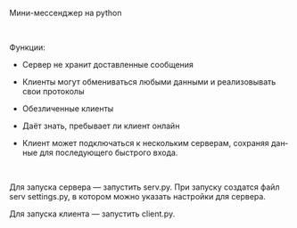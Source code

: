 <!DOCTYPE HTML PUBLIC "-//W3C//DTD HTML 4.0 Transitional//EN">
<HTML>
<HEAD>
	<META HTTP-EQUIV="CONTENT-TYPE" CONTENT="text/html; charset=windows-1252">
	

</HEAD>
<BODY LANG="de-DE" LINK="#000080" VLINK="#800000" DIR="LTR">
<P LANG="ru-RU" STYLE="margin-bottom: 0in">&#1052;&#1080;&#1085;&#1080;-&#1084;&#1077;&#1089;&#1089;&#1077;&#1085;&#1076;&#1078;&#1077;&#1088;
&#1085;&#1072; <SPAN LANG="en-US">python</SPAN></P>
<P LANG="ru-RU" STYLE="margin-bottom: 0in"><BR>
</P>
<P LANG="ru-RU" STYLE="margin-bottom: 0in">&#1060;&#1091;&#1085;&#1082;&#1094;&#1080;&#1080;:</P>
<UL>
	<LI><P LANG="ru-RU" STYLE="margin-bottom: 0in">&#1057;&#1077;&#1088;&#1074;&#1077;&#1088;
	&#1085;&#1077; &#1093;&#1088;&#1072;&#1085;&#1080;&#1090;
	&#1076;&#1086;&#1089;&#1090;&#1072;&#1074;&#1083;&#1077;&#1085;&#1085;&#1099;&#1077;
	&#1089;&#1086;&#1086;&#1073;&#1097;&#1077;&#1085;&#1080;&#1103;</P>
	<LI><P LANG="ru-RU" STYLE="margin-bottom: 0in">&#1050;&#1083;&#1080;&#1077;&#1085;&#1090;&#1099;
	&#1084;&#1086;&#1075;&#1091;&#1090; &#1086;&#1073;&#1084;&#1077;&#1085;&#1080;&#1074;&#1072;&#1090;&#1100;&#1089;&#1103;
	&#1083;&#1102;&#1073;&#1099;&#1084;&#1080; &#1076;&#1072;&#1085;&#1085;&#1099;&#1084;&#1080;
	&#1080; &#1088;&#1077;&#1072;&#1083;&#1080;&#1079;&#1086;&#1074;&#1099;&#1074;&#1072;&#1090;&#1100;
	&#1089;&#1074;&#1086;&#1080; &#1087;&#1088;&#1086;&#1090;&#1086;&#1082;&#1086;&#1083;&#1099;</P>
	<LI><P LANG="ru-RU" STYLE="margin-bottom: 0in">&#1054;&#1073;&#1077;&#1079;&#1083;&#1080;&#1095;&#1077;&#1085;&#1085;&#1099;&#1077;
	&#1082;&#1083;&#1080;&#1077;&#1085;&#1090;&#1099;</P>
	<LI><P LANG="ru-RU" STYLE="margin-bottom: 0in">&#1044;&#1072;&#1105;&#1090;
	&#1079;&#1085;&#1072;&#1090;&#1100;, &#1087;&#1088;&#1077;&#1073;&#1099;&#1074;&#1072;&#1077;&#1090;
	&#1083;&#1080; &#1082;&#1083;&#1080;&#1077;&#1085;&#1090; &#1086;&#1085;&#1083;&#1072;&#1081;&#1085;</P>
	<LI><P LANG="ru-RU" STYLE="margin-bottom: 0in">&#1050;&#1083;&#1080;&#1077;&#1085;&#1090;
	&#1084;&#1086;&#1078;&#1077;&#1090; &#1087;&#1086;&#1076;&#1082;&#1083;&#1102;&#1095;&#1072;&#1090;&#1100;&#1089;&#1103;
	&#1082; &#1085;&#1077;&#1089;&#1082;&#1086;&#1083;&#1100;&#1082;&#1080;&#1084;
	&#1089;&#1077;&#1088;&#1074;&#1077;&#1088;&#1072;&#1084;, &#1089;&#1086;&#1093;&#1088;&#1072;&#1085;&#1103;&#1103;
	&#1076;&#1072;&#1085;&#1085;&#1099;&#1077; &#1076;&#1083;&#1103;
	&#1087;&#1086;&#1089;&#1083;&#1077;&#1076;&#1091;&#1102;&#1097;&#1077;&#1075;&#1086;
	&#1073;&#1099;&#1089;&#1090;&#1088;&#1086;&#1075;&#1086; &#1074;&#1093;&#1086;&#1076;&#1072;.</P>
</UL>
<P LANG="ru-RU" STYLE="margin-bottom: 0in"><BR>
</P>
<P LANG="ru-RU" STYLE="margin-bottom: 0in">	&#1044;&#1083;&#1103;
&#1079;&#1072;&#1087;&#1091;&#1089;&#1082;&#1072; &#1089;&#1077;&#1088;&#1074;&#1077;&#1088;&#1072;
&mdash; &#1079;&#1072;&#1087;&#1091;&#1089;&#1090;&#1080;&#1090;&#1100;
<SPAN LANG="en-US">serv.py. </SPAN>&#1055;&#1088;&#1080; &#1079;&#1072;&#1087;&#1091;&#1089;&#1082;&#1091;
&#1089;&#1086;&#1079;&#1076;&#1072;&#1090;&#1089;&#1103; &#1092;&#1072;&#1081;&#1083;
<SPAN LANG="en-US">serv settings.py, </SPAN>&#1074; &#1082;&#1086;&#1090;&#1086;&#1088;&#1086;&#1084;
&#1084;&#1086;&#1078;&#1085;&#1086; &#1091;&#1082;&#1072;&#1079;&#1072;&#1090;&#1100;
&#1085;&#1072;&#1089;&#1090;&#1088;&#1086;&#1081;&#1082;&#1080; &#1076;&#1083;&#1103;
&#1089;&#1077;&#1088;&#1074;&#1077;&#1088;&#1072;.<BR>	</P>
<P LANG="ru-RU" STYLE="margin-bottom: 0in">	&#1044;&#1083;&#1103;
&#1079;&#1072;&#1087;&#1091;&#1089;&#1082;&#1072; &#1082;&#1083;&#1080;&#1077;&#1085;&#1090;&#1072;
&mdash; &#1079;&#1072;&#1087;&#1091;&#1089;&#1090;&#1080;&#1090;&#1100;
<SPAN LANG="en-US">client.py.</SPAN></P>
</BODY>
</HTML>
